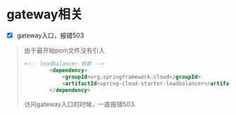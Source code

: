 # gateway相关

* [x] gateway入口，报错503

> 由于最开始pom文件没有引入
> ```xml
> <!-- loadbalancer 依赖 -->
>         <dependency>
>             <groupId>org.springframework.cloud</groupId>
>             <artifactId>spring-cloud-starter-loadbalancer</artifactId>
>         </dependency>
> ```
> 访问gateway入口的时候，一直报错503.